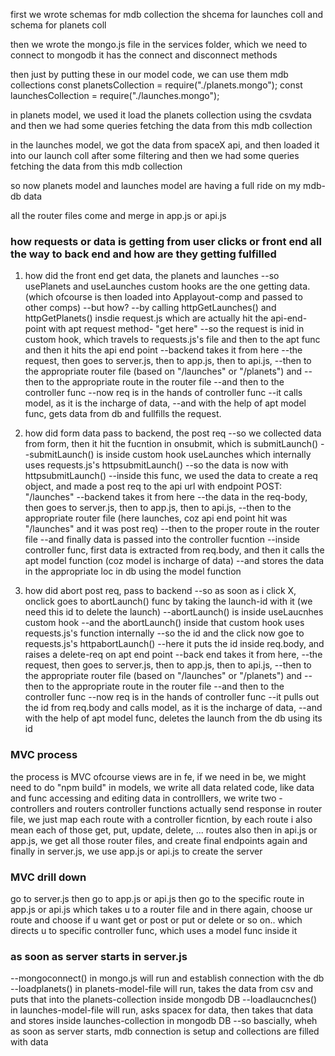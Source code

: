 first we wrote schemas for mdb collection
the shcema for launches coll
and schema for planets coll

then we wrote the mongo.js file in the services folder, which we need to connect to mongodb
it has the connect and disconnect methods

then just by putting these in our model code, we can use them mdb collections
const planetsCollection = require("./planets.mongo");
const launchesCollection = require("./launches.mongo");

in planets model, we used it load the planets collection using the csvdata
and then we had some queries fetching the data from this mdb collection

in the launches model, we got the data from spaceX api, and then loaded it into our launch coll after some filtering
and then we had some queries fetching the data from this mdb collection

so now planets model and launches model are having a full ride on my mdb-db data

all the router files come and merge in app.js or api.js

### how requests or data is getting from user clicks or front end all the way to back end and how are they getting fulfilled

1. how did the front end get data, the planets and launches
   --so usePlanets and useLaunches custom hooks are the one getting data. (which ofcourse is then loaded into Applayout-comp and passed to other comps)
   --but how?
   --by calling httpGetLaunches() and httpGetPlanets() insdie request.js which are actually hit the api-end-point with apt request method- "get here"
   --so the request is inid in custom hook, which travels to requests.js's file and then to the apt func and then it hits the api end point
   --backend takes it from here
   --the request, then goes to server.js, then to app.js, then to api.js,
   --then to the appropriate router file (based on "/launches" or "/planets") and
   --then to the appropriate route in the router file
   --and then to the controller func
   --now req is in the hands of controller func
   --it calls model, as it is the incharge of data,
   --and with the help of apt model func, gets data from db and fullfills the request.

2. how did form data pass to backend, the post req
   --so we collected data from form, then it hit the fucntion in onsubmit, which is submitLaunch()
   --submitLaunch() is inside custom hook useLaunches which internally uses requests.js's httpsubmitLaunch()
   --so the data is now with httpsubmitLaunch()
   --inside this func, we used the data to create a req object, and made a post req to the api url with endpoint POST: "/launches"
   --backend takes it from here
   --the data in the req-body, then goes to server.js, then to app.js, then to api.js,
   --then to the appropriate router file (here launches, coz api end point hit was "/launches" and it was post req)
   --then to the proper route in the router file
   --and finally data is passed into the controller fucntion
   --inside controller func, first data is extracted from req.body, and then it calls the apt model function (coz model is incharge of data)
   --and stores the data in the appropriate loc in db using the model function

3. how did abort post req, pass to backend
   --so as soon as i click X, onclick goes to abortLaunch() func by taking the launch-id with it (we need this id to delete the launch)
   --abortLaunch() is inside useLaucnhes custom hook
   --and the abortLaunch() inside that custom hook uses requests.js's function internally
   --so the id and the click now goe to requests.js's httpabortLaunch()
   --here it puts the id inside req.body, and raises a delete-req on apt end point
   --back end takes it from here,
   --the request, then goes to server.js, then to app.js, then to api.js,
   --then to the appropriate router file (based on "/launches" or "/planets") and
   --then to the appropriate route in the router file
   --and then to the controller func
   --now req is in the hands of controller func
   --it pulls out the id from req.body and calls model, as it is the incharge of data,
   --and with the help of apt model func, deletes the launch from the db using its id

### MVC process

the process is MVC
ofcourse views are in fe, if we need in be, we might need to do "npm build"
in models, we write all data related code, like data and func accessing and editing data
in controlllers, we write two - controllers and routers
controller functions actually send response
in router file, we just map each route with a controller ficntion, by each route i also mean each of those get, put, update, delete, ... routes also
then in api.js or app.js, we get all those router files, and create final endpoints again
and finally in server.js, we use app.js or api.js to create the server

### MVC drill down

go to server.js
then go to app.js or api.js
then go to the specific route in app.js or api.js
which takes u to a router file
and in there again, choose ur route and choose if u want get or post or put or delete or so on..
which directs u to specific controller func, which uses a model func inside it

### as soon as server starts in server.js

--mongoconnect() in mongo.js will run and establish connection with the db
--loadplanets() in planets-model-file will run, takes the data from csv and puts that into the planets-collection inside mongodb DB
--loadlaucnches() in launches-model-file will run, asks spacex for data, then takes that data and stores inside launches-collection in mongodb DB
--so bascially, wheh as soon as server starts, mdb connection is setup and collections are filled with data

